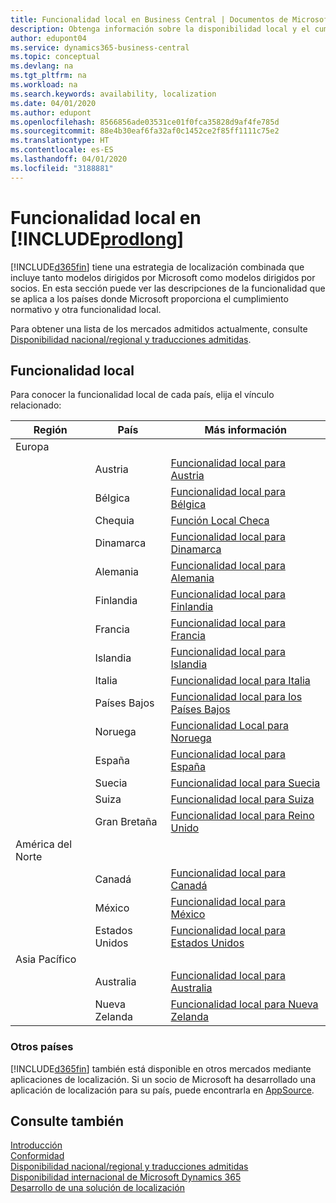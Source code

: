 ```yaml
---
title: Funcionalidad local en Business Central | Documentos de Microsoft
description: Obtenga información sobre la disponibilidad local y el cumplimiento de las normativas de Dynamics 365 Business Central.
author: edupont04
ms.service: dynamics365-business-central
ms.topic: conceptual
ms.devlang: na
ms.tgt_pltfrm: na
ms.workload: na
ms.search.keywords: availability, localization
ms.date: 04/01/2020
ms.author: edupont
ms.openlocfilehash: 8566856ade03531ce01f0fca35828d9af4fe785d
ms.sourcegitcommit: 88e4b30eaf6fa32af0c1452ce2f85ff1111c75e2
ms.translationtype: HT
ms.contentlocale: es-ES
ms.lasthandoff: 04/01/2020
ms.locfileid: "3188881"
---
```

# <a name="local-functionality-in-prodlong"></a>Funcionalidad local en [!INCLUDE[prodlong](includes/prodlong.md)]

[!INCLUDE[d365fin](includes/d365fin_md.md)] tiene una estrategia de localización combinada que incluye tanto modelos dirigidos por Microsoft como modelos dirigidos por socios. En esta sección puede ver las descripciones de la funcionalidad que se aplica a los países donde Microsoft proporciona el cumplimiento normativo y otra funcionalidad local.  

Para obtener una lista de los mercados admitidos actualmente, consulte [Disponibilidad nacional/regional y traducciones admitidas](/dynamics365/business-central/dev-itpro/compliance/apptest-countries-and-translations?toc=/dynamics365/business-central/toc.json).  

## <a name="local-functionality"></a>Funcionalidad local

Para conocer la funcionalidad local de cada país, elija el vínculo relacionado:

| Región | País | Más información |
| --- | --- |--- |
| Europa |  | |
|        | Austria | [Funcionalidad local para Austria](localfunctionality/austria/austria-local-functionality.md) |
|        | Bélgica | [Funcionalidad local para Bélgica](localfunctionality/belgium/belgium-local-functionality.md) |
|        | Chequia | [Función Local Checa](localfunctionality/czech/czech-local-functionality.md) |
|        | Dinamarca | [Funcionalidad local para Dinamarca](localfunctionality/denmark/denmark-local-functionality.md) |
|        | Alemania | [Funcionalidad local para Alemania](localfunctionality/germany/germany-local-functionality.md) |
|        | Finlandia | [Funcionalidad local para Finlandia](localfunctionality/finland/finland-local-functionality.md) |
|        | Francia | [Funcionalidad local para Francia](localfunctionality/france/france-local-functionality.md) |
|        | Islandia | [Funcionalidad local para Islandia](localfunctionality/iceland/iceland-local-functionality.md) |
|        | Italia | [Funcionalidad local para Italia](localfunctionality/italy/italy-local-functionality.md) |
|        | Países Bajos | [Funcionalidad local para los Países Bajos](localfunctionality/netherlands/netherlands-local-functionality.md) |
|        | Noruega | [Funcionalidad Local para Noruega](localfunctionality/norway/norway-local-functionality.md) |
|        | España | [Funcionalidad local para España](localfunctionality/spain/spain-local-functionality.md) |
|        | Suecia | [Funcionalidad local para Suecia](localfunctionality/sweden/sweden-local-functionality.md) |
|        | Suiza | [Funcionalidad local para Suiza](localfunctionality/switzerland/switzerland-local-functionality.md) |
|        | Gran Bretaña | [Funcionalidad local para Reino Unido](localfunctionality/unitedkingdom/united-kingdom-local-functionality.md) |
| América del Norte |       |  |
|        | Canadá|[Funcionalidad local para Canadá](localfunctionality/canada/canada-local-functionality.md) |
|        | México | [Funcionalidad local para México](localfunctionality/mexico/mexico-local-functionality.md) |
|        | Estados Unidos|[Funcionalidad local para Estados Unidos](localfunctionality/unitedstates/united-states-local-functionality.md) |
| Asia Pacífico |       |  |
|        | Australia | [Funcionalidad local para Australia](localfunctionality/australia/australia-local-functionality.md) |
|        | Nueva Zelanda | [Funcionalidad local para Nueva Zelanda](localfunctionality/newzealand/new-zealand-local-functionality.md) |

### <a name="other-countries"></a>Otros países
[!INCLUDE[d365fin](includes/d365fin_md.md)] también está disponible en otros mercados mediante aplicaciones de localización. Si un socio de Microsoft ha desarrollado una aplicación de localización para su país, puede encontrarla en [AppSource](https://appsource.microsoft.com/product/dynamics-365-business-central/).

## <a name="see-also"></a>Consulte también
[Introducción](product-get-started.md)  
[Conformidad](compliance/compliance-overview.md)  
[Disponibilidad nacional/regional y traducciones admitidas](/dynamics365/business-central/dev-itpro/compliance/apptest-countries-and-translations?toc=/dynamics365/business-central/toc.json)  
[Disponibilidad internacional de Microsoft Dynamics 365](/dynamics365/get-started/availability)  
[Desarrollo de una solución de localización](/dynamics365/business-central/dev-itpro/developer/readiness/readiness-develop-localization)  

